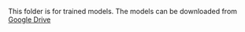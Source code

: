 This folder is for trained models. The models can be downloaded from [Google Drive](https://drive.google.com/drive/folders/1er1ZT4kaoFKV-69qAA-BxgfSM-Mn5zRK?usp=sharing) 


